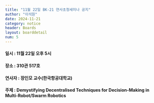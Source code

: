 ```yaml
---
title: "11월 22일 BK-21 연사초청세미나 공지"
author: "이석원"
date: 2024-11-21
category: notice
header: Boards
layout: boarddetail
num: 5
---
```


#### 일시 : 11월 22일 오후 5시
#### 장소 : 310관 517호
#### 연사자 : 장인모 교수(한국항공대학교)
#### 주제 : Demystifying Decentralised Techniques for Decision-Making in Multi-Robot/Swarm Robotics
